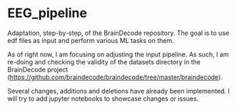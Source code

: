 # EEG_pipeline
Adaptation, step-by-step, of the BrainDecode repository. The goal is to use edf files as input and perform various ML tasks on them. 

As of right now, I am focusing on adjusting the input pipeline. As such, I am re-doing and checking the validity of the datasets directory in the BrainDecode project (https://github.com/braindecode/braindecode/tree/master/braindecode). 

Several changes, additions and deletions have already been implemented. I will try to add jupyter notebooks to showcase changes or issues. 
